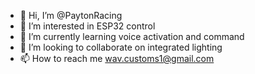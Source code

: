 - 👋 Hi, I’m @PaytonRacing
- 👀 I’m interested in ESP32 control
- 🌱 I’m currently learning voice activation and command
- 💞️ I’m looking to collaborate on integrated lighting
- 📫 How to reach me wav.customs1@gmail.com

<!---
PaytonRacing/PaytonRacing is a ✨ special ✨ repository because its `README.md` (this file) appears on your GitHub profile.
You can click the Preview link to take a look at your changes.
--->
